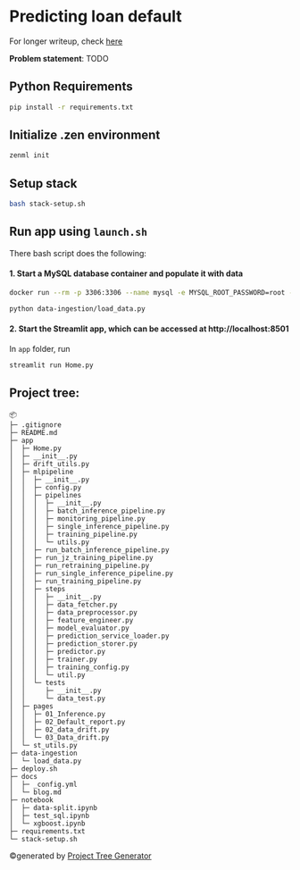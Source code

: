 # Predicting loan default
For longer writeup, check [here](https://kenghooi-teoh.github.io/skyteam-zenml/blog)

**Problem statement**: 
TODO

## Python Requirements

```bash
pip install -r requirements.txt
```

## Initialize .zen environment

```bash
zenml init
```

## Setup stack

```bash
bash stack-setup.sh
```


## Run app using `launch.sh`
There bash script does the following:
#### 1. Start a MySQL database container and populate it with data

```bash
docker run --rm -p 3306:3306 --name mysql -e MYSQL_ROOT_PASSWORD=root -e MYSQL_DATABASE=zenml -d mysql
```
```bash
python data-ingestion/load_data.py
```

#### 2. Start the Streamlit app, which can be accessed at  http://localhost:8501
In `app` folder, run
```bash
streamlit run Home.py
```



## Project tree:
```
📦 
├─ .gitignore
├─ README.md
├─ app
│  ├─ Home.py
│  ├─ __init__.py
│  ├─ drift_utils.py
│  ├─ mlpipeline
│  │  ├─ __init__.py
│  │  ├─ config.py
│  │  ├─ pipelines
│  │  │  ├─ __init__.py
│  │  │  ├─ batch_inference_pipeline.py
│  │  │  ├─ monitoring_pipeline.py
│  │  │  ├─ single_inference_pipeline.py
│  │  │  ├─ training_pipeline.py
│  │  │  └─ utils.py
│  │  ├─ run_batch_inference_pipeline.py
│  │  ├─ run_jz_training_pipeline.py
│  │  ├─ run_retraining_pipeline.py
│  │  ├─ run_single_inference_pipeline.py
│  │  ├─ run_training_pipeline.py
│  │  ├─ steps
│  │  │  ├─ __init__.py
│  │  │  ├─ data_fetcher.py
│  │  │  ├─ data_preprocessor.py
│  │  │  ├─ feature_engineer.py
│  │  │  ├─ model_evaluator.py
│  │  │  ├─ prediction_service_loader.py
│  │  │  ├─ prediction_storer.py
│  │  │  ├─ predictor.py
│  │  │  ├─ trainer.py
│  │  │  ├─ training_config.py
│  │  │  └─ util.py
│  │  └─ tests
│  │     ├─ __init__.py
│  │     └─ data_test.py
│  ├─ pages
│  │  ├─ 01_Inference.py
│  │  ├─ 02_Default_report.py
│  │  ├─ 02_data_drift.py
│  │  └─ 03_Data_drift.py
│  └─ st_utils.py
├─ data-ingestion
│  └─ load_data.py
├─ deploy.sh
├─ docs
│  ├─ _config.yml
│  └─ blog.md
├─ notebook
│  ├─ data-split.ipynb
│  ├─ test_sql.ipynb
│  └─ xgboost.ipynb
├─ requirements.txt
└─ stack-setup.sh
```
©generated by [Project Tree Generator](https://woochanleee.github.io/project-tree-generator)




